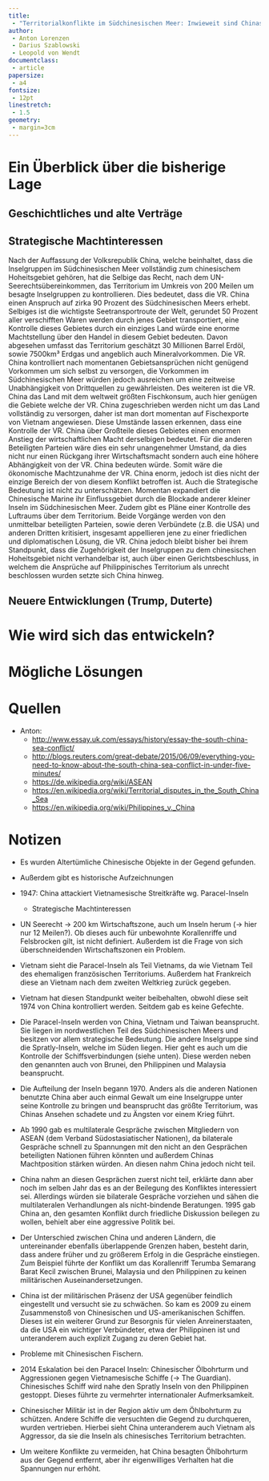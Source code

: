 ```yaml
---
title: 
 - "Territorialkonflikte im Südchinesischen Meer: Inwieweit sind Chinas Ansprüche gerechtfertigt?"
author:
 - Anton Lorenzen
 - Darius Szablowski
 - Leopold von Wendt
documentclass:
 - article
papersize:
 - a4
fontsize:
 - 12pt
linestretch:
 - 1.5
geometry: 
 - margin=3cm
---
```


# Ein Überblick über die bisherige Lage

## Geschichtliches und alte Verträge



## Strategische Machtinteressen
 
Nach der Auffassung der Volksrepublik China, welche beinhaltet, dass die 
Inselgruppen im Südchinesischen Meer vollständig zum chinesischem Hoheitsgebiet 
gehören, hat die Selbige das Recht, nach dem UN-Seerechtsübereinkommen, das 
Territorium im Umkreis von 200 Meilen um besagte Inselgruppen zu kontrollieren. 
Dies bedeutet, dass die VR. China einen Anspruch auf zirka 90 Prozent des 
Südchinesischen Meers erhebt. Selbiges ist die wichtigste Seetransportroute der 
Welt, gerundet 50 Prozent aller verschifften Waren werden durch jenes Gebiet 
transportiert, eine Kontrolle dieses Gebietes durch ein einziges Land würde eine 
enorme Machtstellung über den Handel in diesem Gebiet bedeuten. Davon 
abgesehen umfasst    das Territorium geschätzt 30 Millionen Barrel Erdöl, sowie 
7500km³ Erdgas und angeblich auch Mineralvorkommen. Die VR. China kontrolliert 
nach momentanen Gebietsansprüchen nicht genügend Vorkommen um sich selbst 
zu versorgen, die Vorkommen im Südchinesischen Meer würden jedoch ausreichen 
um eine zeitweise Unabhängigkeit von Drittquellen zu gewährleisten. Des weiteren 
ist die VR. China das Land mit dem weltweit größten Fischkonsum, auch hier 
genügen die Gebiete welche der VR. China zugeschrieben werden nicht um das 
Land vollständig zu versorgen, daher ist man dort momentan auf Fischexporte von 
Vietnam angewiesen. Diese Umstände lassen erkennen, dass eine Kontrolle der VR.
China über Großteile dieses Gebietes einen enormen Anstieg der wirtschaftlichen 
Macht derselbigen bedeutet. Für die anderen Beteiligten Parteien wäre dies ein sehr 
unangenehmer Umstand, da dies nicht nur einen Rückgang ihrer Wirtschaftsmacht 
sondern auch eine höhere Abhängigkeit von der VR. China bedeuten würde. Somit 
wäre die ökonomische Machtzunahme der VR. China enorm, jedoch ist dies nicht der
einzige Bereich der von diesem Konflikt betroffen ist. Auch die Strategische 
Bedeutung ist nicht zu unterschätzen. Momentan expandiert die Chinesische Marine 
ihr Einflussgebiet durch die Blockade anderer kleiner Inseln im Südchinesischen 
Meer. Zudem gibt es Pläne einer Kontrolle des Luftraums über dem Territorium. 
Beide Vorgänge werden von den unmittelbar beteiligten Parteien, sowie deren 
Verbündete (z.B. die USA) und anderen Dritten kritisiert, insgesamt appellieren jene 
zu einer friedlichen und diplomatischen Lösung, die VR. China jedoch bleibt bisher 
bei ihrem Standpunkt, dass die Zugehörigkeit der Inselgruppen zu dem chinesischen 
Hoheitsgebiet nicht verhandelbar ist, auch über einen Gerichtsbeschluss, in welchem
die Ansprüche auf Philippinisches Territorium als unrecht beschlossen wurden setzte 
sich China hinweg.

## Neuere Entwicklungen (Trump, Duterte)

# Wie wird sich das entwickeln?



# Mögliche Lösungen


# Quellen 

 - Anton:
    - http://www.essay.uk.com/essays/history/essay-the-south-china-sea-conflict/
    - http://blogs.reuters.com/great-debate/2015/06/09/everything-you-need-to-know-about-the-south-china-sea-conflict-in-under-five-minutes/
    - https://de.wikipedia.org/wiki/ASEAN
    - https://en.wikipedia.org/wiki/Territorial_disputes_in_the_South_China_Sea
    - https://en.wikipedia.org/wiki/Philippines_v._China

# Notizen

 - Es wurden Altertümliche Chinesische Objekte in der Gegend gefunden.
 - Außerdem gibt es historische Aufzeichnungen
 - 1947: China attackiert Vietnamesische Streitkräfte wg. Paracel-Inseln
     - Strategische Machtinteressen

 - UN Seerecht -> 200 km Wirtschaftszone, auch um Inseln herum (-> hier nur 12 Meilen?).
   Ob dieses auch für unbewohnte Korallenriffe und Felsbrocken gilt, ist nicht definiert.
   Außerdem ist die Frage von sich überschneidenden Wirtschaftszonen ein Problem.

 - Vietnam sieht die Paracel-Inseln als Teil Vietnams, da wie Vietnam Teil des
   ehemaligen französischen Territoriums. Außerdem hat Frankreich diese
   an Vietnam nach dem zweiten Weltkrieg zurück gegeben.
 - Vietnam hat diesen Standpunkt weiter beibehalten, obwohl diese seit
   1974 von China kontrolliert werden. Seitdem gab es keine Gefechte.
   
 - Die Paracel-Inseln werden von China, Vietnam und Taiwan beansprucht.
   Sie liegen im nordwestlichen Teil des Südchinesischen Meers und besitzen
   vor allem strategische Bedeutung. Die andere Inselgruppe sind die Spratly-Inseln,
   welche im Süden liegen. Hier geht es auch um die Kontrolle der Schiffsverbindungen
   (siehe unten). Diese werden neben den genannten auch von Brunei, den Philippinen
   und Malaysia beansprucht.

 - Die Aufteilung der Inseln begann 1970. Anders als die anderen Nationen
   benutzte China aber auch einmal Gewalt um eine Inselgruppe unter seine
   Kontrolle zu bringen und beansprucht das größte Territorium, was Chinas
   Ansehen schadete und zu Ängsten vor einem Krieg führt.

 - Ab 1990 gab es multilaterale Gespräche zwischen Mitgliedern von ASEAN (dem Verband 
   Südostasiatischer Nationen), da bilaterale Gespräche schnell zu Spannungen
   mit den nicht an den Gesprächen beteiligten Nationen führen könnten und
   außerdem Chinas Machtposition stärken würden. An diesen nahm China jedoch nicht teil.
   <!-- Nahm China an den Gesprächen teil? -> Nochmal recherchieren! -->
  
 - China nahm an diesen Gesprächen zuerst nicht teil, erklärte dann aber noch im selben
   Jahr das es an der Beilegung des Konfliktes interessiert sei. Allerdings würden 
   sie bilaterale Gespräche vorziehen und sähen die multilateralen Verhandlungen als
   nicht-bindende Beratungen. 1995 gab China an, den gesamten Konflikt durch 
   friedliche Diskussion beilegen zu wollen, behielt aber eine aggressive Politik bei.
   <!-- Mishief Reef incident -->
   
 - Der Unterschied zwischen China und anderen Ländern, die untereinander ebenfalls
   überlappende Grenzen haben, besteht darin, dass andere früher und zu größerem
   Erfolg in die Gespräche einstiegen. Zum Beispiel führte der Konflikt um das Korallenriff
   Terumba Semarang Barat Kecil zwischen Brunei, Malaysia und den Philippinen zu keinen
   militärischen Auseinandersetzungen.
   
 - China ist der militärischen Präsenz der USA gegenüber feindlich eingestellt
   und versucht sie zu schwächen. So kam es 2009 zu einem Zusammenstoß von Chinesischen
   und US-amerikanischen Schiffen. Dieses ist ein weiterer Grund zur Besorgnis für vielen
   Anreinerstaaten, da die USA ein wichtiger Verbündeter, etwa der Philippinen ist
   und unteranderem auch explizit Zugang zu deren Gebiet hat.
   <!-- Impeccable vessel US Navy -->

 - Probleme mit Chinesischen Fischern.
 
 - 2014 Eskalation bei den Paracel Inseln: Chinesischer Ölbohrturm und
   Aggressionen gegen Vietnamesische Schiffe (-> The Guardian).
   Chinesisches Schiff wird nahe den Spratly Inseln von den Philippinen gestoppt.
   Dieses führte zu vermehrter internationaler Aufmerksamkeit.
   
 - Chinesischer Militär ist in der Region aktiv um dem Öhlbohrturm zu schützen.
   Andere Schiffe die versuchten die Gegend zu durchqueren, wurden vertrieben.
   Hierbei sieht China unteranderem auch Vietnam als Aggressor, da sie die Inseln
   als chinesisches Territorium betrachten.

 - Um weitere Konflikte zu vermeiden, hat China besagten Öhlbohrturm aus der Gegend
   entfernt, aber ihr eigenwilliges Verhalten hat die Spannungen nur erhöht.

